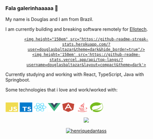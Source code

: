 ### Fala galerinhaaaaa 👋
My name is Douglas and I am from Brazil. 

I am currently building and breaking software remotely for [Ellotech](http://www.ellotech.com.br).

<!--
**douglasbaltazar/douglasbaltazar** is a ✨ _special_ ✨ repository because its `README.md` (this file) appears on your GitHub profile.

Here are some ideas to get you started:

- 🔭 I’m currently working on ...
- 🌱 I’m currently learning ...
- 👯 I’m looking to collaborate on ...
- 🤔 I’m looking for help with ...
- 💬 Ask me about ...
- 📫 How to reach me: ...
- 😄 Pronouns: ...
- ⚡ Fun fact: ...
-->


<div align="center">
  <a href="https://github.com/douglasbaltazar">

    <img height="150em" src="https://github-readme-streak-stats.herokuapp.com/?user=douglasbaltazar&theme=dark&hide_border=true"/>
    <img height='150em' src='https://github-readme-stats.vercel.app/api/top-langs/?username=douglasbaltazar&layout=compact&theme=dark'>
  </a>
</div>

Currently studying and working with React, TypeScript, Java with Springboot. 

Some technologies that i love and work/worked with:
<div style="display: inline_block"><br>
  <img align="center" alt="Doug-Js" height="30" width="40" src="https://raw.githubusercontent.com/devicons/devicon/master/icons/javascript/javascript-plain.svg">
  <img align="center" alt="Doug-Ts" height="30" width="40" src="https://raw.githubusercontent.com/devicons/devicon/master/icons/typescript/typescript-plain.svg">
  <img align="center" alt="Doug-React" height="30" width="40" src="https://raw.githubusercontent.com/devicons/devicon/master/icons/react/react-original.svg">
  <img align="center" alt="Doug-Vue" height="30" width="40" src="https://raw.githubusercontent.com/devicons/devicon/2ae2a900d2f041da66e950e4d48052658d850630/icons/vuejs/vuejs-original.svg">
<img align="center" alt="Doug-Angular" height="30" width="40" src="https://raw.githubusercontent.com/devicons/devicon/2ae2a900d2f041da66e950e4d48052658d850630/icons/angularjs/angularjs-plain.svg">
<img align="center" alt="Doug-Java" height="30" width="40" src="https://raw.githubusercontent.com/devicons/devicon/2ae2a900d2f041da66e950e4d48052658d850630/icons/java/java-plain.svg">
<img align="center" alt="Doug-Angular" height="30" width="40" src="https://raw.githubusercontent.com/devicons/devicon/2ae2a900d2f041da66e950e4d48052658d850630/icons/spring/spring-original.svg">
</div>

<br />

<div align="center">
  <a href="https://www.linkedin.com/in/douglasbaltazar1/" target="_blank"><img src="https://img.shields.io/badge/-LinkedIn-%230077B5?style=for-the-badge&logo=linkedin&logoColor=white" target="_blank"></a>
</div>

<p align="center">
    <a href="https://github.com/douglasbaltazar" target="_blank"><img alt="henriquedantass" src="https://badges.pufler.dev/visits/douglasbaltazar/douglasbaltazar?logo=GitHub&label=Visits&color=success&logoColor=white&style=flat-square"/></a>
</p>
